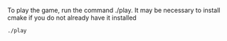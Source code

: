To play the game, run the command ./play. 
It may be necessary to install cmake if you do not already have it installed
```
./play
```

